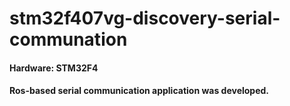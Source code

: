 # stm32f407vg-discovery-serial-communation

#### Hardware: STM32F4 

#### Ros-based serial communication application was developed.


